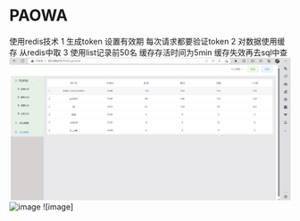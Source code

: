 # PAOWA
使用redis技术
1 生成token 设置有效期 每次请求都要验证token
2 对数据使用缓存 从redis中取
3 使用list记录前50名 缓存存活时间为5min 缓存失效再去sql中查
![image](https://github.com/ZOoJOOHoO/PAOWA/blob/main/showimg/Snipaste_2023-04-13_15-20-20.png)
![image]()
![image]
